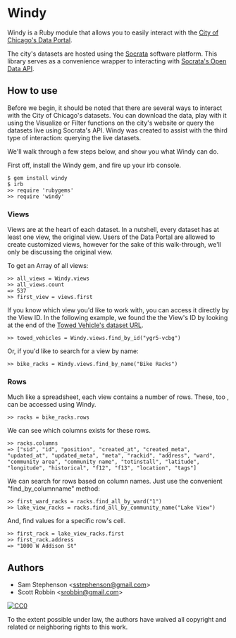 Windy
====================

Windy is a Ruby module that allows you to easily interact with the [City of Chicago's Data Portal](http://data.cityofchicago.org/).

The city's datasets are hosted using the [Socrata](http://www.socrata.com/) software platform. This library serves as a convenience wrapper to interacting with [Socrata's Open Data API](http://dev.socrata.com/).

How to use
--------------------

Before we begin, it should be noted that there are several ways to interact with the City of Chicago's datasets. You can download the data, play with it using the Visualize or Filter functions on the city's website or query the datasets live using Socrata's API. Windy was created to assist with the third type of interaction: querying the live datasets.

We'll walk through a few steps below, and show you what Windy can do.

First off, install the Windy gem, and fire up your irb console.

    $ gem install windy
    $ irb
    >> require 'rubygems'
    >> require 'windy'

### Views

Views are at the heart of each dataset. In a nutshell, every dataset has at least one view, the original view. Users of the Data Portal are allowed to create customized views, however for the sake of this walk-through, we'll only be discussing the original view.

To get an Array of all views:

    >> all_views = Windy.views
    >> all_views.count
    => 537
    >> first_view = views.first

If you know which view you'd like to work with, you can access it directly by the View ID. In the following example, we found the the View's ID by looking at the end of the [Towed Vehicle's dataset URL](http://data.cityofchicago.org/Government/Towed-Vehicles/ygr5-vcbg).

    >> towed_vehicles = Windy.views.find_by_id("ygr5-vcbg")

Or, if you'd like to search for a view by name:

    >> bike_racks = Windy.views.find_by_name("Bike Racks")

### Rows

Much like a spreadsheet, each view contains a number of rows. These, too , can be accessed using Windy.

    >> racks = bike_racks.rows

We can see which columns exists for these rows.

    >> racks.columns
    => ["sid", "id", "position", "created_at", "created_meta", "updated_at", "updated_meta", "meta", "rackid", "address", "ward", "community area", "community name", "totinstall", "latitude", "longitude", "historical", "f12", "f13", "location", "tags"]

We can search for rows based on column names. Just use the convenient "find_by_columnname" method:

    >> first_ward_racks = racks.find_all_by_ward("1")
    >> lake_view_racks = racks.find_all_by_community_name("Lake View")

And, find values for a specific row's cell.

    >> first_rack = lake_view_racks.first
    >> first_rack.address
    => "1000 W Addison St"

Authors
--------------------

* Sam Stephenson <<sstephenson@gmail.com>>
* Scott Robbin <<srobbin@gmail.com>>

<a rel="license" href="http://creativecommons.org/publicdomain/zero/1.0/">
  <img src="http://i.creativecommons.org/p/zero/1.0/88x31.png" style="border-style: none;" alt="CC0" />
</a>

To the extent possible under law, the authors have waived all copyright and related or neighboring rights to this work.
